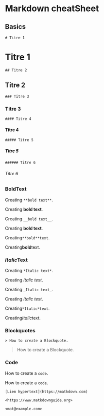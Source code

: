 
# Markdown cheatSheet

## Basics

`# Titre 1` 

# Titre 1

`## Titre 2`

## Titre 2

`### Titre 3`

### Titre 3

`#### Titre 4`

#### Titre 4

`##### Titre 5`

##### Titre 5
`###### Titre 6`
###### Titre 6

### **Bold**Text


Creating `**bold text**`.

Creating **bold text**.

Creating `__bold text__`.

Creating __bold text__.

Creating`**bold**text`.

Creating**bold**text.

### *Italic*Text

Creating `*Italic text*`.

Creating *Italic text*.

Creating `_Italic text_`.

Creating _Italic text_.

Creating`*Italic*text`.

Creating*Italic*text.



### Blockquotes

`> How to create a Blockquote.`

> How to create a Blockquote.

### Code

How to create a ``code``.

How to create a `code`.


`[Lien hypertext](https://matkdown.com)`

`<https://www.matkdownguide.org>`

`<mat@example.com>`

